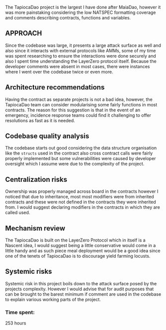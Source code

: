 The TapiocaDao project is the largest I have done after MaiaDao, however it was more painstaking considering the low NATSPEC formatting coverage and comments describing contracts, functions and variables.

## APPROACH
Since the codebase was large, it presents a large attack surface as well and also since it interacts with  external protocols like AMMs, some of my time was spent researching to ensure the interactions were done securely and also I spent time understanding the LayerZero protocol itself.
Because the developer comments were absent in most cases, there were instances where I went over the codebase twice or even more.

## Architecture recommendations
Having the contract as separate projects is not a bad idea, however, the TapiocaDao team can consider modularising some fairly functions in most contracts. The reason for this suggestion is that in the event of an emergency, incidence response teams could find it challenging to offer resolutions as fast as it is needed.

## Codebase quality analysis
The codebase starts out good considering the data structure organisation like the ```structs``` used in the contract also cross contract calls were fairly properly implemented but some vulnerabilities were caused by developer oversight which I assume were due to the complexity of the project.

## Centralization risks
Ownership was properly managed across board in the contracts however I noticed that due to inheritance, most most modifiers were from inherited contracts and these were not defined in the contracts they were inherited from. I  would suggest declaring modifiers in the contracts in which they are called used.

## Mechanism review
The TapiocaDao is built on the LayerZero Protocol which in itself is a Nascent idea, I would suggest being a little conservative would come in a little handy and as such piece meal deployment would be a good idea since one of the tenets of TapiocaDao is to discourage yield farming locusts.

## Systemic risks
Systemic risk in this project boils down to the attack surface posed by the projects complexity. However I would advise that for audit purposes that can be brought to the barest minimum if comment are used in the codebase to explain various working parts of the project.

### Time spent:
253 hours